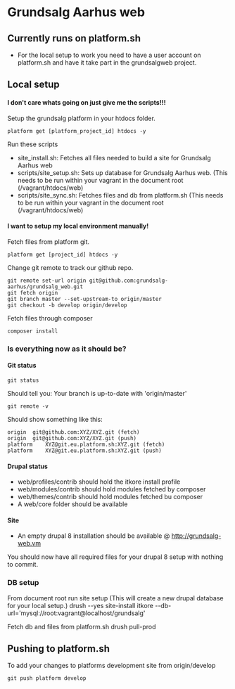 # Grundsalg Aarhus web

## Currently runs on platform.sh
- For the local setup to work you need to have a user account on platform.sh and have it take part in the grundsalgweb project.

## Local setup

#### I don't care whats going on just give me the scripts!!!
Setup the grundsalg platform in your htdocs folder.

    platform get [platform_project_id] htdocs -y

Run these scripts
- site_install.sh: Fetches all files needed to build a site for Grundsalg Aarhus web
- scripts/site_setup.sh: Sets up database for Grundsalg Aarhus web. (This needs to be run within your vagrant in the document root (/vagrant/htdocs/web)
- scripts/site_sync.sh: Fetches files and db from platform.sh (This needs to be run within your vagrant in the document root (/vagrant/htdocs/web)


#### I want to setup my local environment manually!
Fetch files from platform git.

    platform get [project_id] htdocs -y

Change git remote to track our github repo.

    git remote set-url origin git@github.com:grundsalg-aarhus/grundsalg_web.git
    git fetch origin
    git branch master --set-upstream-to origin/master
    git checkout -b develop origin/develop

Fetch files through composer

    composer install

### Is everything now as it should be?

#### Git status

    git status

Should tell you: Your branch is up-to-date with 'origin/master'

    git remote -v

Should show something like this:

    origin	git@github.com:XYZ/XYZ.git (fetch)
    origin	git@github.com:XYZ/XYZ.git (push)
    platform	XYZ@git.eu.platform.sh:XYZ.git (fetch)
    platform	XYZ@git.eu.platform.sh:XYZ.git (push)

#### Drupal status
- web/profiles/contrib should hold the itkore install profile
- web/modules/contrib should hold modules fetched by composer
- web/themes/contrib should hold modules fetched bu composer
- A web/core folder should be available

#### Site
 - An empty drupal 8 installation should be available @ http://grundsalg-web.vm

You should now have all required files for your drupal 8 setup with nothing to commit.


### DB setup
From document root run site setup (This will create a new drupal database for your local setup.)
    drush --yes site-install itkore --db-url='mysql://root:vagrant@localhost/grundsalg'

Fetch db and files from platform.sh
    drush pull-prod

## Pushing to platform.sh
To add your changes to platforms development site from origin/develop

    git push platform develop


